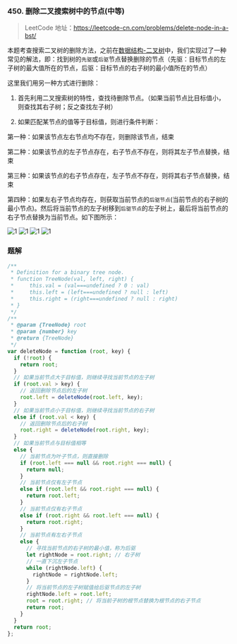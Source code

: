 ### 450. 删除二叉搜索树中的节点(中等)

> LeetCode 地址：https://leetcode-cn.com/problems/delete-node-in-a-bst/

本题考查搜索二叉树的删除方法，之前在[数据结构-二叉树](https://github.com/kerwin-ly/Blog/blob/main/data-structure/%E4%BA%8C%E5%8F%89%E6%A0%91.md)中，我们实现过了一种常见的解法，即：找到树的`先驱`或`后驱`节点替换删除的节点（先驱：目标节点的左子树的最大值所在的节点，后驱：目标节点的右子树的最小值所在的节点）

这里我们用另一种方式进行删除：

1. 首先利用二叉搜索树的特性，查找待删除节点。（如果当前节点比目标值小，则查找其右子树；反之查找左子树）

2. 如果匹配某节点的值等于目标值，则进行条件判断：

第一种：如果该节点左右节点均不存在，则删除该节点，结束

第二种：如果该节点的左子节点存在，右子节点不存在，则将其左子节点替换，结束 

第三种：如果该节点的右子节点存在，左子节点不存在，则将其右子节点替换，结束

第四种：如果左右子节点均存在，则获取当前节点的`后驱节点`(当前节点的右子树的最小节点)。然后将当前节点的左子树移到`后驱节点`的左子树上，最后将当前节点的右子节点替换为当前节点。如下图所示： 

![1](https://raw.githubusercontent.com/kerwin-ly/Blog/main/assets/imgs/algorithm/del-bst1.png)
![1](https://raw.githubusercontent.com/kerwin-ly/Blog/main/assets/imgs/algorithm/del-bst2.png)
![1](https://raw.githubusercontent.com/kerwin-ly/Blog/main/assets/imgs/algorithm/del-bst3.png)
![1](https://raw.githubusercontent.com/kerwin-ly/Blog/main/assets/imgs/algorithm/del-bst4.png)

### 题解

```js
/**
 * Definition for a binary tree node.
 * function TreeNode(val, left, right) {
 *     this.val = (val===undefined ? 0 : val)
 *     this.left = (left===undefined ? null : left)
 *     this.right = (right===undefined ? null : right)
 * }
 */
/**
 * @param {TreeNode} root
 * @param {number} key
 * @return {TreeNode}
 */
var deleteNode = function (root, key) {
  if (!root) {
    return root;
  }
  // 如果当前节点大于目标值，则继续寻找当前节点的左子树
  if (root.val > key) {
    // 返回删除节点后的左子树
    root.left = deleteNode(root.left, key);
  }
  // 如果当前节点小于目标值，则继续寻找当前节点的右子树
  else if (root.val < key) {
    // 返回删除节点后的右子树
    root.right = deleteNode(root.right, key);
  }
  // 如果当前节点与目标值相等
  else {
    // 当前节点为叶子节点，则直接删除
    if (root.left === null && root.right === null) {
      return null;
    }
    // 当前节点仅有左子节点
    else if (root.left && root.right === null) {
      return root.left;
    }
    // 当前节点仅有右子节点
    else if (root.right && root.left === null) {
      return root.right;
    }
    // 当前节点有左右子节点
    else {
      // 寻找当前节点的右子树的最小值，称为后驱
      let rightNode = root.right; // 右子树
      // 一直下沉左子节点
      while (rightNode.left) {
        rightNode = rightNode.left;
      }
      // 将当前节点的左子树赋值给后驱节点的左子树
      rightNode.left = root.left;
      root = root.right; // 将当前子树的根节点替换为根节点的右子节点
      return root;
    }
  }
  return root;
};
```
